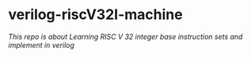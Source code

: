 # verilog-riscV32I-machine


*This repo is about Learning  RISC V 32 integer base instruction sets and implement in verilog*
